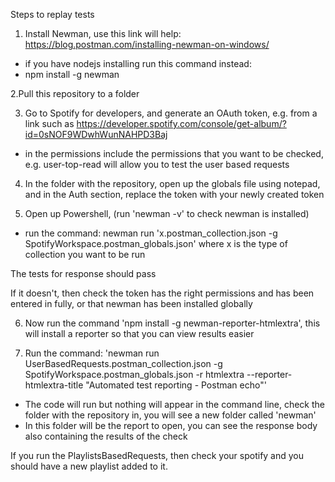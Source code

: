 Steps to replay tests

1. Install Newman, use this link will help: https://blog.postman.com/installing-newman-on-windows/
- if you have nodejs installing run this command instead:
- npm install -g newman

2.Pull this repository to a folder

3. Go to Spotify for developers, and generate an OAuth token, e.g. from a link such as https://developer.spotify.com/console/get-album/?id=0sNOF9WDwhWunNAHPD3Baj

- in the permissions include the permissions that you want to be checked, e.g. user-top-read will allow you to test the user based requests

4. In the folder with the repository, open up the globals file using notepad, and in the Auth section, replace the token with your newly created token

5. Open up Powershell, (run 'newman -v' to check newman is installed)

- run the command: newman run 'x.postman_collection.json -g SpotifyWorkspace.postman_globals.json' where x is the type of collection you want to be run

The tests for response should pass

If it doesn't, then check the token has the right permissions and has been entered in fully, or that newman has been installed globally

6. Now run the command 'npm install -g newman-reporter-htmlextra', this will install a reporter so that you can view results easier

7. Run the command:
'newman run UserBasedRequests.postman_collection.json -g SpotifyWorkspace.postman_globals.json -r htmlextra --reporter-htmlextra-title "Automated test reporting - Postman echo"'

- The code will run but nothing will appear in the command line, check the folder with the repository in, you will see a new folder called 'newman'
- In this folder will be the report to open, you can see the response body also containing the results of the check



If you run the PlaylistsBasedRequests, then check your spotify and you should have a new playlist added to it.